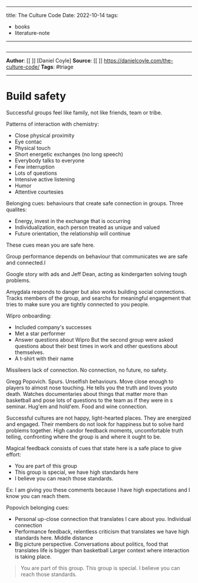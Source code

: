 
---
title: The Culture Code
Date: 2022-10-14
tags: 
- books
- literature-note
---

```

```

***
**Author**: [[ ]]  [Daniel Coyle]
**Source**: [[ ]]  https://danielcoyle.com/the-culture-code/
**Tags**:  #triage
***

# Build safety 

Successful groups feel like family, not like friends, team or tribe.

Patterns of interaction with chemistry:
- Close physical proximity
- Eye contac
- Physical touch
- Short energetic exchanges (no long speech)
- Everybody talks to everyone
- Few interruption
- Lots of questions
- Intensive active listening 
- Humor
- Attentive courtesies

Belonging cues: behaviours that create safe connection in groups. Three qualites:
- Energy, invest in the exchange that is occurring 
- Individualization, each person treated as unique and valued
- Future orientation, the relationship will continue 

These cues mean you are safe here.

Group performance depends on behaviour that communicates we are safe and connected.l

Google story with ads and Jeff Dean, acting as kindergarten solving tough problems.

Amygdala responds to danger but also works building social connections. Tracks members of the group, and searchs for meaningful engagement that tries to make sure you are tightly connected to you people.

Wipro onboarding:
- Included company's successes 
- Met a star performer 
- Answer questions about Wipro 
But the second group were asked questions about their best times in work and other questions about themselves. 
- A t-shirt with their name

Missileers lack of connection. No connection, no future, no safety.

Gregg Popovich. Spurs. Unselfish behaviours. Move close enough to players to almost nose touching. He tells you the truth and loves youto death. Watches documentaries about things that matter more than basketball and pose lots of questions to the team as if they were in s seminar. Hug'em and hold'em. Food and wine connection. 

Successful cultures are not happy, light-hearted places. They are energized and engaged. Their members do not look for happiness but to solve hard problems together. High candor feedback moments, uncomfortable truth telling, confronting where the group is and where it ought to be.

Magical feedback consists of cues that state here is a safe place to give effort:
- You are part of this group 
- This group is special, we have high standards here
- I believe you can reach those standards.

Ex: I am giving you these comments because I have high expectations and I know you can reach them. 

Popovich belonging cues:
- Personal up-close connection that translates I care about you. Individual connection 
- Performance feedback, relentless criticism that translates we have high standards here. Middle distance 
- Big picture perspective. Conversations about politics, food that translates life is bigger than basketball  Larger context where interaction is taking place. 

> You are part of this group. This group is special. I believe you can reach those standards.



